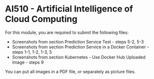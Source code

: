 # AI510 - Artificial Intelligence of Cloud Computing
For this module, you are required to submit the following files:
* Screenshots from section Prediction Service Test  - steps 5-2, 5-3
* Screenshots from section Prediction Service in a Docker Container - steps 1-1, 1-2, 1-3, 5
* Screenshots from section Kubernetes - Use Docker Hub Uploaded Image - steps 9

You can put all images in a PDF file, or separately as picture files. 